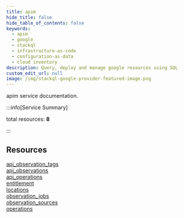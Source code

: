 ```yaml
---
title: apim
hide_title: false
hide_table_of_contents: false
keywords:
  - apim
  - google
  - stackql
  - infrastructure-as-code
  - configuration-as-data
  - cloud inventory
description: Query, deploy and manage google resources using SQL
custom_edit_url: null
image: /img/stackql-google-provider-featured-image.png
---
```


apim service documentation.

:::info[Service Summary]

total resources: __8__  

:::

## Resources
<div class="row">
<div class="providerDocColumn">
<a href="/apim/api_observation_tags/">api_observation_tags</a><br />
<a href="/apim/api_observations/">api_observations</a><br />
<a href="/apim/api_operations/">api_operations</a><br />
<a href="/apim/entitlement/">entitlement</a>
</div>
<div class="providerDocColumn">
<a href="/apim/locations/">locations</a><br />
<a href="/apim/observation_jobs/">observation_jobs</a><br />
<a href="/apim/observation_sources/">observation_sources</a><br />
<a href="/apim/operations/">operations</a>
</div>
</div>